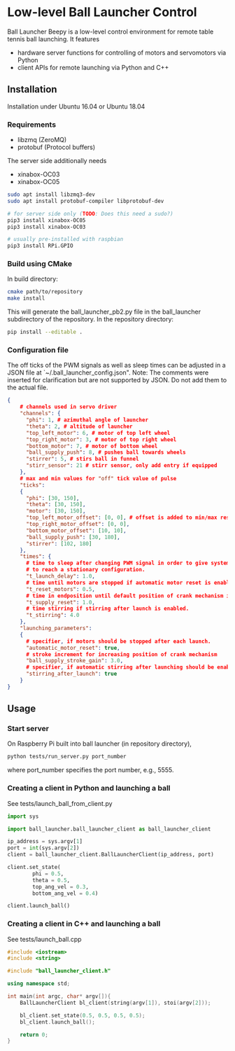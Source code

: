 # Low-level Ball Launcher Control 
Ball Launcher Beepy is a low-level control environment for remote table tennis ball launching. It features 
- hardware server functions for controlling of motors and servomotors via Python
- client APIs for remote launching via Python and C++ 

## Installation
Installation under Ubuntu 16.04 or Ubuntu 18.04

### Requirements
* libzmq (ZeroMQ)
* protobuf (Protocol buffers)

The server side additionally needs
* xinabox-OC03
* xinabox-OC05

```bash
sudo apt install libzmq3-dev
sudo apt install protobuf-compiler libprotobuf-dev

# for server side only (TODO: Does this need a sudo?)
pip3 install xinabox-OC05
pip3 install xinabox-OC03

# usually pre-installed with raspbian 
pip3 install RPi.GPIO
```

### Build using CMake
In build directory:

```bash
cmake path/to/repository
make install
```

This will generate the ball_launcher_pb2.py file in the ball_launcher subdirectory of the repository. In the repository directory:

```bash
pip install --editable .
```

### Configuration file

The off ticks of the PWM signals as well as sleep times can be adjusted in a JSON file at `~/.ball_launcher_config.json". Note: The comments were inserted for clarification but are not supported by JSON. Do not add them to the actual file.

```json
{
    # channels used in servo driver
    "channels": {
      "phi": 1, # azimuthal angle of launcher
      "theta": 2, # altitude of launcher
      "top_left_motor": 6, # motor of top left wheel
      "top_right_motor": 3, # motor of top right wheel
      "bottom_motor": 7, # motor of bottom wheel
      "ball_supply_push": 8, # pushes ball towards wheels
      "stirrer": 5, # stirs ball in funnel
      "stirr_sensor": 21 # stirr sensor, only add entry if equipped
    },
    # max and min values for "off" tick value of pulse
    "ticks":
    {
      "phi": [30, 150],
      "theta": [30, 150],
      "motor": [30, 150], 
      "top_left_motor_offset": [0, 0], # offset is added to min/max respectively
      "top_right_motor_offset": [0, 0],
      "bottom_motor_offset": [10, 10],
      "ball_supply_push": [30, 180],
      "stirrer": [102, 180]
    },
    "times": {
      # time to sleep after changing PWM signal in order to give system time
      # to reach a stationary configuration.
      "t_launch_delay": 1.0,
      # time until motors are stopped if automatic motor reset is enabled.
      "t_reset_motors": 0.5,
      # time in endposition until default position of crank mechanism is set.
      "t_supply_reset": 1.0,
      # time stirring if stirring after launch is enabled.
      "t_stirring": 4.0
    },
    "launching_parameters":
    {
      # specifier, if motors should be stopped after each launch.
      "automatic_motor_reset": true,
      # stroke increment for increasing position of crank mechanism
      "ball_supply_stroke_gain": 3.0,
      # specifier, if automatic stirring after launching should be enabled.
      "stirring_after_launch": true
    }
}
```

## Usage

### Start server
On Raspberry Pi built into ball launcher (in repository directory),

```bash
python tests/run_server.py port_number
```
where port\_number specifies the port number, e.g., 5555.

### Creating a client in Python and launching a ball
See tests/launch\_ball\_from\_client.py

```python
import sys

import ball_launcher.ball_launcher_client as ball_launcher_client

ip_address = sys.argv[1]
port = int(sys.argv[2])
client = ball_launcher_client.BallLauncherClient(ip_address, port)

client.set_state(
        phi = 0.5, 
        theta = 0.5, 
        top_ang_vel = 0.3, 
        bottom_ang_vel = 0.4)

client.launch_ball()
```

### Creating a client in C++ and launching a ball
See tests/launch\_ball.cpp

```cpp
#include <iostream>
#include <string>

#include "ball_launcher_client.h"

using namespace std;

int main(int argc, char* argv[]){
    BallLauncherClient bl_client(string(argv[1]), stoi(argv[2]));

    bl_client.set_state(0.5, 0.5, 0.5, 0.5);
    bl_client.launch_ball();

    return 0;
}
```
